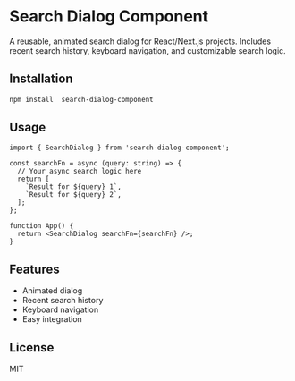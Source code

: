 # Search Dialog Component

A reusable, animated search dialog for React/Next.js projects. Includes recent search history, keyboard navigation, and customizable search logic.

## Installation

```bash
npm install  search-dialog-component
```

## Usage

```tsx
import { SearchDialog } from 'search-dialog-component';

const searchFn = async (query: string) => {
  // Your async search logic here
  return [
    `Result for ${query} 1`,
    `Result for ${query} 2`,
  ];
};

function App() {
  return <SearchDialog searchFn={searchFn} />;
}
```

## Features
- Animated dialog
- Recent search history
- Keyboard navigation
- Easy integration

## License
MIT 
